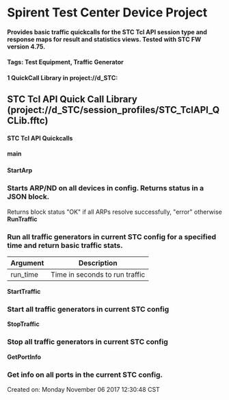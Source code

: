 # Spirent Test Center Device Project
#### Provides basic traffic quickcalls for the STC Tcl API session type and response maps for result and statistics views. Tested with STC FW version 4.75. 
#### <b>Tags:</b> Test Equipment, Traffic Generator
#### 
#### 1 QuickCall Library in project://d_STC:
## STC Tcl API Quick Call Library (project://d_STC/session_profiles/STC_TclAPI_QCLib.fftc)
#### STC Tcl API Quickcalls
**main**
### 
**StartArp**
### Starts ARP/ND on all devices in config. Returns status in a JSON block.
Returns block 
 status "OK" if all ARPs resolve successfully, "error" otherwise
**RunTraffic**
### Run all traffic generators in current STC config for a specified time and return basic traffic stats.
Argument | Description
------------ | -------------
run_time | Time in seconds to run traffic
**StartTraffic**
### Start all traffic generators in current STC config
**StopTraffic**
### Stop all traffic generators in current STC config
**GetPortInfo**
### Get info on all ports in the current STC config.
Created on: Monday November 06 2017 12:30:48 CST

